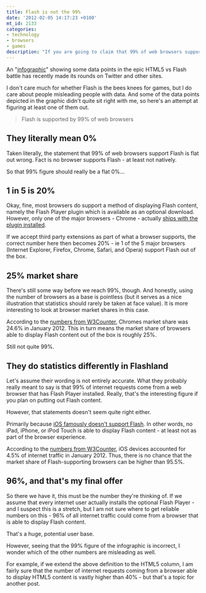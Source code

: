 ```yaml
---
title: Flash is not the 99%
date: '2012-02-05 14:17:23 +0100'
mt_id: 2133
categories:
- technology
- browsers
- games
description: "If you are going to claim that 99% of web browsers support Flash, you'd better have your facts straight."
---
```

An "[infographic][1]" showing some data points in the epic HTML5 vs Flash battle has recently made its rounds on Twitter and other sites.

I don't care much for whether Flash is the bees knees for games, but I do care about people misleading people with data. And some of the data points depicted in the graphic didn't quite sit right with me, so here's an attempt at figuring at least one of them out.

> Flash is supported by 99% of web browsers


[1]: http://www.onemorelevel.com/html-5-vs-flash-games/ "HTML5 vs Flash games infographic"

<!--more-->

## They literally mean 0%

Taken literally, the statement that 99% of web browsers support Flash is flat out wrong. Fact is no browser supports Flash - at least not natively.

So that 99% figure should really be a flat 0%...

## 1 in 5 is 20%

Okay, fine, most browsers do support a method of displaying Flash content, namely the Flash Player plugin which is available as an optional download. However, only one of the major browsers - Chrome - actually [ships with the plugin installed][1].

If we accept third party extensions as part of what a browser supports, the correct number here then becomes 20% - ie 1 of the 5 major browsers (Internet Explorer, Firefox, Chrome, Safari, and Opera) support Flash out of the box.

## 25% market share

There's still some way before we reach 99%, though. And honestly, using the number of browsers as a base is pointless (but it serves as a nice illustration that statistics should rarely be taken at face value). It is more interesting to look at browser market shares in this case.

According to the [numbers from W3Counter][2], Chromes market share was 24.6% in January 2012. This in turn means the market share of browsers able to display Flash content out of the box is roughly 25%.

Still not quite 99%.

## They do statistics differently in Flashland

Let's assume their wording is not entirely accurate. What they probably really meant to say is that 99% of internet requests come from a web browser that has Flash Player installed. Really, that's the interesting figure if you plan on putting out Flash content.

However, that statements doesn't seem quite right either.

Primarily because [iOS famously doesn't support Flash][3]. In other words, no iPad, iPhone, or iPod Touch is able to display Flash content - at least not as part of the browser experience.

According to the [numbers from W3Counter][4], iOS devices accounted for 4.5% of internet traffic in January 2012. Thus, there is no chance that the market share of Flash-supporting browsers can be higher than 95.5%.

## 96%, and that's my final offer

So there we have it, this must be the number they're thinking of. If we assume that every internet user actually installs the optional Flash Player - and I suspect this is a stretch, but I am not sure where to get reliable numbers on this - 96% of all internet traffic could come from a browser that is able to display Flash content.

That's a huge, potential user base.

However, seeing that the 99% figure of the infographic is incorrect, I wonder which of the other numbers are misleading as well.

For example, if we extend the above definition to the HTML5 column, I am fairly sure that the number of internet requests coming from a browser able to display HTML5 content is vastly higher than 40% - but that's a topic for another post.

[1]: http://en.wikipedia.org/wiki/Adobe_Flash_Player "Wikipedia: Adobe Flash Player"
[2]: http://en.wikipedia.org/wiki/Usage_share_of_web_browsers "Wikipedia: Usage share of web browsers"
[3]: http://www.apple.com/hotnews/thoughts-on-flash/ "Steve Jobs' Thoughts on Flash"
[4]: http://www.w3counter.com/globalstats.php?year=2012&month=1 "W3Counter: January 2012"
